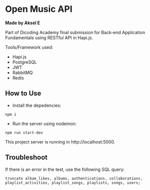 # Open Music API
**Made by Aksel E**

Part of Dicoding Academy final submission for Back-end Application Fundamentals using RESTful API in Hapi.js.

Tools/Framework used:
- Hapi.js
- PostgreSQL
- JWT
- RabbitMQ
- Redis

## How to Use

- Install the depedencies:
```
npm i
```
- Run the server using nodemon:
```
npm run start-dev
```
This project server is running in http://localhost:5000.

## Troubleshoot
If there is an error in the test, use the following SQL query:
```
truncate album_likes, albums, authentications, collaborations, playlist_activities, playlist_songs, playlists, songs, users;
```
